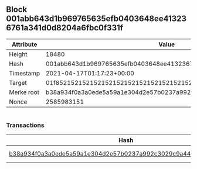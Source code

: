 ## Block 001abb643d1b969765635efb0403648ee413236761a341d0d8204a6fbc0f331f

Attribute | Value
--- | ---
Height | 18480
Hash | 001abb643d1b969765635efb0403648ee413236761a341d0d8204a6fbc0f331f
Timestamp | 2021-04-17T01:17:23+00:00
Target | 01f8521521521521521521521521521521521521521521521521521521521521
Merke root | b38a934f0a3a0ede5a59a1e304d2e57b0237a992c3029c9a4424553467710dae
Nonce | 2585983151

```

```

### Transactions

Hash | Amount
--- | ---
[b38a934f0a3a0ede5a59a1e304d2e57b0237a992c3029c9a4424553467710dae](b38a934f0a3a0ede5a59a1e304d2e57b0237a992c3029c9a4424553467710dae.md) | 10.00000000 SKEPTI 
